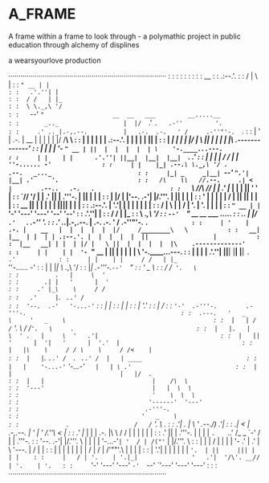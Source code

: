 # A_FRAME
A frame within a frame to look through - a polymathic project in public education through alchemy of displines 

a wearsyourlove production

··············································································
:                                                                            :
:                                                                            :
:                                                                            :
:                                                                            :
:      __                                                                    :
:   .:--.'.                                                                  :
:  / |   \ |                                                                 :
:  `" __ | |                                                                 :
:   .'.''| |                                                                 :
:  / /   | |_                                                                :
:  \ \._,\ '/                                                                :
:   `--'  `"                   __  __   ___         __.....__                :
:       _.._                  |  |/  `.'   `.   .-''         '.              :
:     .' .._|.-,.--.          |   .-.  .-.   ' /     .-''"'-.  `.            :
:     | '    |  .-. |    __   |  |  |  |  |  |/     /________\   \           :
:   __| |__  | |  | | .:--.'. |  |  |  |  |  ||                  |           :
:  |__   __| | |  | |/ |   \ ||  |  |  |  |  |\    .-------------'           :
:     | |    | |  '- `" __ | ||  |  |  |  |  | \    '-.____...---.           :
:     | |    | |      .'.''| ||__|  |__|  |__|  `.             .'            :
:     | |    | |     / /   | |_                   `''-...... -'              :
:     | |    |_| .--.\ \._,\ '/ .        .--.   _..._                        :
:     |_| _     _|__| `--'  `".'|        |__| .'     '.                      :
:   /\    \\   //.--.     .| <  |        .--..   .-.   .                     :
:   `\\  //\\ // |  |   .' |_ | |        |  ||  '   '  |                     :
:     \`//  \'/  |  | .'     || | .'''-. |  ||  |   |  |                     :
:      \|   |/   |  |'--.  .-'| |/.'''. \|  ||  |   |  |                     :
:       '        |  |   |  |  |  /    | ||  ||  |   |  |                     :
:      __        |__|   |  |  | |     | ||__||  |   |  |                     :
:   .:--.'.             |  '.'| |     | |    |  |   |  |                     :
:  / |   \ |            |   / | '.    | '.   |  |   |  |                     :
:  `" __ | |            `'-'  '---'   '---'  '--'   '--'                     :
:   .'.''| |                                                                 :
:  / /   | |_                                                                :
:  \ \._,\ '/                                                                :
:   `--'  `"                   __  __   ___         __.....__                :
:       _.._                  |  |/  `.'   `.   .-''         '.              :
:     .' .._|.-,.--.          |   .-.  .-.   ' /     .-''"'-.  `.            :
:     | '    |  .-. |    __   |  |  |  |  |  |/     /________\   \           :
:   __| |__  | |  | | .:--.'. |  |  |  |  |  ||                  |           :
:  |__   __| | |  | |/ |   \ ||  |  |  |  |  |\    .-------------'           :
:     | |    | |  '- `" __ | ||  |  |  |  |  | \    '-.____...---.           :
:     | |    | |      .'.''| ||__|  |__|  |__|  `.             .'            :
:     | |    | |     / /   | |_                   `''-...... -'              :
:     | |    |_|     \ \._,\ '/                                              :
:     |_|      .-'''-.`--'  `"                                               :
:             '   _    \                                                     :
:           /   /` '.   \                                                    :
:          .   |     \  '                                                    :
:       .| |   '      |  '                                                   :
:     .' |_\    \     / /                                                    :
:   .'     |`.   ` ..' /                                                     :
:  '--.  .-'   '-...-'`                                                      :
:     |  |                                                                   :
:     |  |                                                                   :
:     |  '.'                                                                 :
:     |   /                                                                  :
:     `'-'  .-'''-.        .-'''-.                                           :
:  .---.   '   _    \     '   _    \                                         :
:  |   | /   /` '.   \  /   /` '.   \     .                                  :
:  |   |.   |     \  ' .   |     \  '   .'|                                  :
:  |   ||   '      |  '|   '      |  '.'  |                                  :
:  |   |\    \     / / \    \     / /<    |                                  :
:  |   | `.   ` ..' /   `.   ` ..' /  |   | ____                             :
:  |   |    '-...-'`       '-...-'`   |   | \ .'                             :
:  |   |                              |   |/  .                              :
:  |   |                              |    /\  \                             :
:  '---'                              |   |  \  \                            :
:                                     '    \  \  \                           :
:                                    '------'  '---'                         :
:                                   .-'''-.                                  :
:                                  '   _    \                                :
:             .                  /   /` '.   \                  .            :
:           .'|                 .   |     \  '        .--./)  .'|            :
:       .| <  |         .-,.--. |   '      |  '      /.''\\  <  |            :
:     .' |_ | |         |  .-. |\    \     / /      | |  | |  | |            :
:   .'     || | .'''-.  | |  | | `.   ` ..' /_    _  \`-' /   | | .'''-.     :
:  '--.  .-'| |/.'''. \ | |  | |    '-...-'`| '  / | /("'`    | |/.'''. \    :
:     |  |  |  /    | | | |  '-            .' | .' | \ '---.  |  /    | |    :
:     |  |  | |     | | | |                /  | /  |  /'""'.\ | |     | |    :
:     |  '.'| |     | | | |               |   `'.  | ||     ||| |     | |    :
:     |   / | '.    | '.|_|               '   .'|  '/\'. __// | '.    | '.   :
:     `'-'  '---'   '---'                  `-'  `--'  `'---'  '---'   '---'  :
:                                                                            :
··············································································

    

